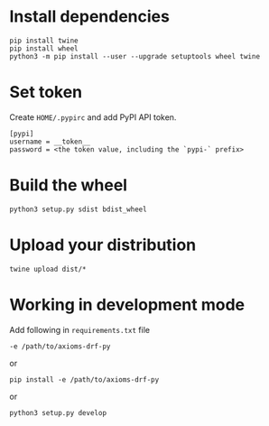 
# Install dependencies

```
pip install twine
pip install wheel
python3 -m pip install --user --upgrade setuptools wheel twine
```

# Set token
Create `HOME/.pypirc` and add PyPI API token.

```
[pypi]
username = __token__
password = <the token value, including the `pypi-` prefix>
```

# Build the wheel

```
python3 setup.py sdist bdist_wheel
```


# Upload your distribution

```
twine upload dist/*
```

# Working in development mode
Add following in `requirements.txt` file

```
-e /path/to/axioms-drf-py
```

or

```
pip install -e /path/to/axioms-drf-py
```

or

```
python3 setup.py develop
```